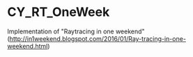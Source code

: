 # CY_RT_OneWeek
Implementation of "Raytracing in one weekend"
(http://in1weekend.blogspot.com/2016/01/Ray-tracing-in-one-weekend.html)
